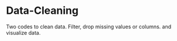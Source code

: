 # Data-Cleaning
Two codes to clean data. Filter, drop missing values or columns. and visualize data.
